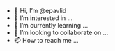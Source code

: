 - 👋 Hi, I’m @epavlid
- 👀 I’m interested in ...
- 🌱 I’m currently learning ...
- 💞️ I’m looking to collaborate on ...
- 📫 How to reach me ...

<!---
epavlid/epavlid is a ✨ special ✨ repository because its `README.md` (this file) appears on your GitHub profile.
You can click the Preview link to take a look at your changes.
--->
